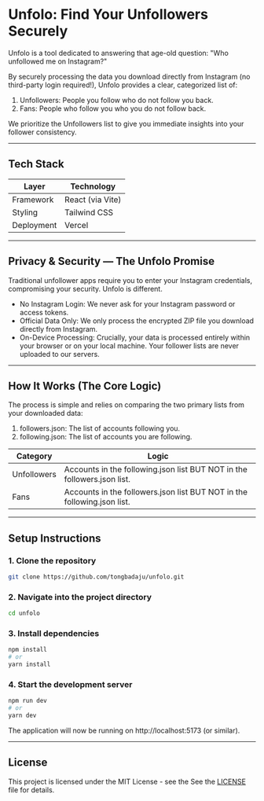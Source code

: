 # Unfolo: Find Your Unfollowers Securely

Unfolo is a tool dedicated to answering that age-old question: "Who unfollowed me on Instagram?"

By securely processing the data you download directly from Instagram (no third-party login required!), Unfolo provides a clear, categorized list of:

1. Unfollowers: People you follow who do not follow you back.
2. Fans: People who follow you who you do not follow back.

We prioritize the Unfollowers list to give you immediate insights into your follower consistency.

---

## Tech Stack

| Layer      | Technology        |
|------------|-------------------|
| Framework  | React (via Vite)  |
| Styling    | Tailwind CSS      |
| Deployment | Vercel            |

---

## Privacy & Security — The Unfolo Promise

Traditional unfollower apps require you to enter your Instagram credentials, compromising your security. Unfolo is different.

- No Instagram Login: We never ask for your Instagram password or access tokens.
- Official Data Only: We only process the encrypted ZIP file you download directly from Instagram.
- On-Device Processing: Crucially, your data is processed entirely within your browser or on your local machine. Your follower lists are never uploaded to our servers.

---

## How It Works (The Core Logic)

The process is simple and relies on comparing the two primary lists from your downloaded data:

1. followers.json: The list of accounts following you.
2. following.json: The list of accounts you are following.

| Category     | Logic                                                                    |
|--------------|--------------------------------------------------------------------------|
| Unfollowers  | Accounts in the following.json list BUT NOT in the followers.json list.  |
| Fans         | Accounts in the followers.json list BUT NOT in the following.json list.  |

---

## Setup Instructions

### 1. Clone the repository
```bash
git clone https://github.com/tongbadaju/unfolo.git
```

### 2. Navigate into the project directory
```bash
cd unfolo
```

### 3. Install dependencies
```bash
npm install
# or
yarn install
```

### 4. Start the development server
```bash
npm run dev
# or
yarn dev
```

The application will now be running on http://localhost:5173 (or similar).

---

## License

This project is licensed under the MIT License - see the See the [LICENSE](LICENSE) file for details.
